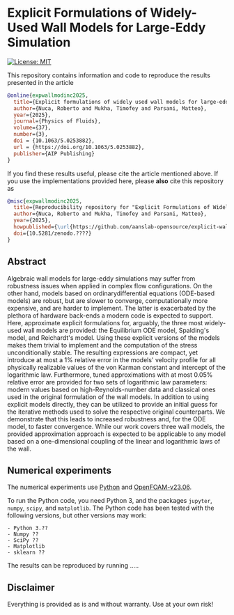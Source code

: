 # Explicit Formulations of Widely-Used Wall Models for Large-Eddy Simulation

[![License: MIT](https://img.shields.io/badge/License-MIT-success.svg)](https://opensource.org/licenses/MIT)
<!-- [![DOI](https://zenodo.org/badge/DOI/10.5281/zenodo.14423351.svg)](https://doi.org/10.???/zenodo.???) -->


This repository contains information and code to reproduce the results presented in the article
```bibtex
@online{expwallmodinc2025,
  title={Explicit formulations of widely used wall models for large‑eddy simulation},
  author={Nuca, Roberto and Mukha, Timofey and Parsani, Matteo},
  year={2025},
  journal={Physics of Fluids},
  volume={37},
  number={3},
  doi = {10.1063/5.0253882},
  url = {https://doi.org/10.1063/5.0253882},
  publisher={AIP Publishing}
}
```

If you find these results useful, please cite the article mentioned above. If you use the implementations provided here, please **also** cite this repository as
```bibtex
@misc{expwallmodinc2025,
  title={Reproducibility repository for "Explicit Formulations of Widely-Used Wall Models for Large-Eddy Simulation ??"},
  author={Nuca, Roberto and Mukha, Timofey and Parsani, Matteo},
  year={2025},
  howpublished={\url{https://github.com/aanslab-opensource/explicit-wall-models}},
  doi={10.5281/zenodo.????}
}
```


## Abstract

Algebraic wall models for large-eddy simulations may suffer from robustness issues when applied in complex flow configurations. On the other hand, models based on ordinarydifferential equations (ODE-based models) are robust, but are slower to converge, computationally more expensive, and are harder to implement. The latter is exacerbated by the plethora of hardware back-ends a modern code is expected to support. Here, approximate explicit formulations for, arguably, the three most widely-used wall models are provided: the Equilibrium ODE model, Spalding's model, and Reichardt's model. Using these explicit versions of the models makes them trivial to implement and the computation of the stress unconditionally stable. The resulting expressions are compact, yet introduce at most a 1\% relative error in the models' velocity profile for all physically realizable values of the von Karman constant and intercept of the logarithmic law. Furthermore, tuned approximations with at most 0.05\% relative error are provided for two sets of logarithmic law parameters: modern values based on high-Reynolds-number data and classical ones used in the original formulation of the wall models. In addition to using explicit models directly, they can be utilized to provide an initial guess for the iterative methods used to solve the respective original counterparts. We demonstrate that this leads to increased robustness and, for the ODE model, to faster convergence. While our work covers three wall models, the provided approximation approach is expected to be applicable to any model based on a one-dimensional coupling of the linear and logarithmic laws of the wall.


## Numerical experiments

The numerical experiments use [Python](https://www.python.org) and [OpenFOAM-v23.06](https://develop.openfoam.com/Development/openfoam/-/tree/OpenFOAM-v2306?ref_type=tags).

To run the Python code, you need Python 3, and the packages `jupyter`, `numpy`, `scipy`, and `matplotlib`.
The Python code has been tested with the following versions, but other versions may work:

    - Python 3.??
    - Numpy ??
    - SciPy ??
    - Matplotlib
    - sklearn ??

The results can be reproduced by running  .....


## Disclaimer

Everything is provided as is and without warranty. Use at your own risk!
